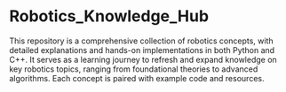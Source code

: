 # Robotics_Knowledge_Hub
This repository is a comprehensive collection of robotics concepts, with detailed explanations and hands-on implementations in both Python and C++. It serves as a learning journey to refresh and expand knowledge on key robotics topics, ranging from foundational theories to advanced algorithms. Each concept is paired with example code and resources.
